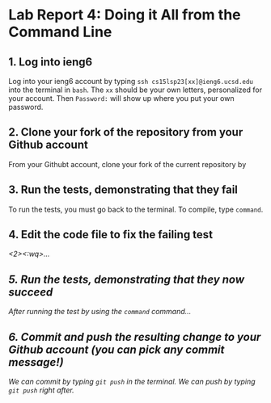 # Lab Report 4: Doing it All from the Command Line
## 1. Log into ieng6
Log into your ieng6 account by typing ```ssh cs15lsp23[xx]@ieng6.ucsd.edu``` into the terminal in ```bash```. The ```xx``` should be your own letters, personalized for your account. Then ```Password:``` will show up where you put your own password.
## 2. Clone your fork of the repository from your Github account
From your Githubt account, clone your fork of the current repository by 
## 3. Run the tests, demonstrating that they fail
To run the tests, you must go back to the terminal. To compile, type ```command```.
## 4. Edit the code file to fix the failing test
</index1><enter><n><n><n><n><n><n><n><n><n><l><l><l><l><l><x><i><2><esc><:wq><enter>...
## 5. Run the tests, demonstrating that they now succeed
After running the test by using the ```command``` command...
## 6. Commit and push the resulting change to your Github account (you can pick any commit message!)
We can commit by typing ```git push``` in the terminal. We can push by typing ```git push``` right after.
